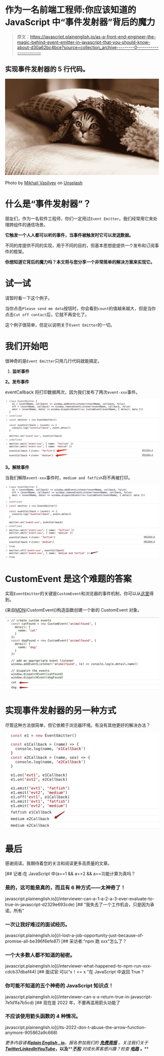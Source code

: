 # 作为一名前端工程师:你应该知道的 JavaScript 中“事件发射器”背后的魔力

> 原文：<https://javascript.plainenglish.io/as-a-front-end-engineer-the-magic-behind-event-emitter-in-javascript-that-you-should-know-about-d30a62bc4bce?source=collection_archive---------0----------------------->

## 实现事件发射器的 5 行代码。

![](img/33099ee9d5c6a63ddefae9a1333fc54c.png)

Photo by [Mikhail Vasilyev](https://unsplash.com/@miklevasilyev?utm_source=medium&utm_medium=referral) on [Unsplash](https://unsplash.com?utm_source=medium&utm_medium=referral)

# 什么是“事件发射器”？

朋友们，作为一名软件工程师，你们一定用过`Event Emitter`。我们经常用它来处理跨组件的通信场景。

**它触发一个人人都可以听的事件，当事件被触发时它可以发送数据。**

不同的库提供不同的实现，用于不同的目的，但基本思想是提供一个发布和订阅事件的框架。

**你想知道它背后的魔力吗？本文将与您分享一个非常简单的解决方案来实现它。**

# 试一试

请暂时看一下这个例子。

当你点击`Please send me data`按钮时，你会看到`count`的值越来越大，但是当你点击`Cut off contact`后，它就不再变化了。

这个例子很简单，但足以说明关于`Event Emitter`的一切。

# 我们开始吧

很神奇的是`Event Emitter`只用几行代码就能搞定。

1.  **监听事件**

**2。发布事件**

eventCallback 将打印数据两次，因为我们发布了两次`event-xxx`事件。

![](img/8fe892ce0888759be3ac16137bad79e7.png)

**3。解除事件**

当我们解除`event-xxx`事件时，`medium and fatfish`将不再被打印。

![](img/04abd1c487f3b6ee83f5e7fcbe5dda03.png)

# CustomEvent 是这个难题的答案

实现`EventEmitter`的关键是`CustomEvent`和浏览器的事件机制，你可以从[这里](https://developer.mozilla.org/en-US/docs/Web/API/CustomEvent/CustomEvent)得到。

(来自[MDN](https://developer.mozilla.org/en-US/docs/Web/API/CustomEvent/CustomEvent))CustomEvent()构造函数创建一个新的 CustomEvent 对象。

![](img/fe0c75d70b3a5318bb2fd7453eccdafc.png)

# 实现事件发射器的另一种方式

尽管这种方法很简单，但它依赖于浏览器环境。有没有其他更好的解决办法？

![](img/8f4742eff2daebf5ea0eba24a825019e.png)

# 最后

感谢阅读。我期待着您的关注和阅读更多高质量的文章。

[](/interviewer-can-a-1-a-2-a-3-ever-evaluate-to-true-in-javascript-d2329e693cde) [## 记者:在 JavaScript 中(a==1 && a==2 && a==3)能计算为真吗？

### 是的，这可能是真的，而且有 6 种方式——太神奇了！

javascript.plainenglish.io](/interviewer-can-a-1-a-2-a-3-ever-evaluate-to-true-in-javascript-d2329e693cde) [](/i-lost-a-job-opportunity-just-because-of-promise-all-be396f6efe87) [## “我失去了一个工作机会，只是因为承诺。所有”

### 一次让我好难过的面试经历。

javascript.plainenglish.io](/i-lost-a-job-opportunity-just-because-of-promise-all-be396f6efe87) [](/interviewer-what-happened-to-npm-run-xxx-cdcb37dbaf44) [## 采访者:“npm 跑 xxx”怎么了？

### 一个大多数人都不知道的秘密。

javascript.plainenglish.io](/interviewer-what-happened-to-npm-run-xxx-cdcb37dbaf44) [](/interviewer-can-x-x-return-true-in-javascript-7e1d1fa7b5cd) [## 面试官:可以“x！== x "在 JavaScript 中返回 True？

### 你可能不知道的五个神奇的 JavaScript 知识点！

javascript.plainenglish.io](/interviewer-can-x-x-return-true-in-javascript-7e1d1fa7b5cd) [](/its-2022-don-t-abuse-the-arrow-function-anymore-905862a9c668) [## 现在是 2022 年，不要再滥用箭头功能了

### 不应该使用箭头函数的 4 种情况。

javascript.plainenglish.io](/its-2022-don-t-abuse-the-arrow-function-anymore-905862a9c668) 

*更多内容请看*[***plain English . io***](https://plainenglish.io/)*。报名参加我们的* [***免费周报***](http://newsletter.plainenglish.io/) *。关注我们关于*[***Twitter***](https://twitter.com/inPlainEngHQ)[***LinkedIn***](https://www.linkedin.com/company/inplainenglish/)*[***YouTube***](https://www.youtube.com/channel/UCtipWUghju290NWcn8jhyAw)***，以及****[***不和***](https://discord.gg/GtDtUAvyhW) *对成长黑客感兴趣？检查* [***电路***](https://circuit.ooo/) ***。*****
